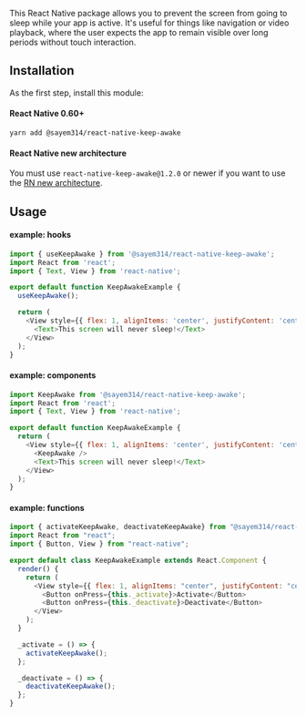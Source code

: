 This React Native package allows you to prevent the screen from going to sleep while your app is active. It's useful for things like navigation or video playback, where the user expects the app to remain visible over long periods without touch interaction.

## Installation

As the first step, install this module:

#### React Native 0.60+

`yarn add @sayem314/react-native-keep-awake`

#### React Native new architecture

You must use `react-native-keep-awake@1.2.0` or newer if you want to use the [RN new architecture](https://reactnative.dev/docs/the-new-architecture/landing-page).

## Usage

#### example: hooks

```js
import { useKeepAwake } from '@sayem314/react-native-keep-awake';
import React from 'react';
import { Text, View } from 'react-native';

export default function KeepAwakeExample {
  useKeepAwake();

  return (
    <View style={{ flex: 1, alignItems: 'center', justifyContent: 'center' }}>
      <Text>This screen will never sleep!</Text>
    </View>
  );
}
```

#### example: components

```js
import KeepAwake from '@sayem314/react-native-keep-awake';
import React from 'react';
import { Text, View } from 'react-native';

export default function KeepAwakeExample {
  return (
    <View style={{ flex: 1, alignItems: 'center', justifyContent: 'center' }}>
      <KeepAwake />
      <Text>This screen will never sleep!</Text>
    </View>
  );
}
```

#### example: functions

```js
import { activateKeepAwake, deactivateKeepAwake} from "@sayem314/react-native-keep-awake";
import React from "react";
import { Button, View } from "react-native";

export default class KeepAwakeExample extends React.Component {
  render() {
    return (
      <View style={{ flex: 1, alignItems: "center", justifyContent: "center" }}>
        <Button onPress={this._activate}>Activate</Button>
        <Button onPress={this._deactivate}>Deactivate</Button>
      </View>
    );
  }

  _activate = () => {
    activateKeepAwake();
  };

  _deactivate = () => {
    deactivateKeepAwake();
  };
}
```
